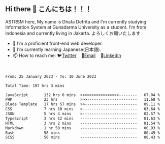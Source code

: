 ## Hi there 👋 こんにちは！！！
ASTRSM here, My name is Dhafa Defrita and I'm currently studying Information System at Gunadarma University as a student. I'm from Indonesia and currently living in Jakarta. よろしくお願いたします

- 🔭 I’m a proficient front-end web developer.
- 🌱 I’m currently learning Japanese(日本語).
- 📫 How to reach me: 🐦[Twitter](https://twitter.com/0_astrsm)&nbsp;&nbsp;&nbsp;&nbsp;📧[Email](ddefrito84@gmail.com)&nbsp;&nbsp;&nbsp;&nbsp;💼[LinkedIn](https://www.linkedin.com/in/dhafa-defrita-rama-yudistira-9357a9229/)
<br>
<!-- <p align="left">
<a href="https://github.com/ASTRSM">
  <img height="180em" src="https://github-readme-stats-eight-theta.vercel.app/api?username=ASTRSM&show_icons=true&theme=dracula&include_all_commits=true&count_private=true"/>
  <img height="180em" src="https://github-readme-stats-eight-theta.vercel.app/api/top-langs/?username=ASTRSM&layout=compact&langs_count=8&theme=dracula"/>
</a>
</p> -->

<!--START_SECTION:waka-->

```txt
From: 25 January 2023 - To: 10 June 2023

Total Time: 197 hrs 3 mins

JavaScript       132 hrs 6 mins  >>>>>>>>>>>>>>>>>--------   67.04 %
PHP              23 hrs          >>>----------------------   11.68 %
Blade Template   17 hrs 57 mins  >>-----------------------   09.11 %
CSS              7 hrs 10 mins   >------------------------   03.64 %
JSON             5 hrs 4 mins    >------------------------   02.57 %
TypeScript       3 hrs 12 mins   -------------------------   01.63 %
HTML             3 hrs 2 mins    -------------------------   01.54 %
Markdown         1 hr 50 mins    -------------------------   00.93 %
Bash             58 mins         -------------------------   00.49 %
SCSS             50 mins         -------------------------   00.43 %
```

<!--END_SECTION:waka-->
